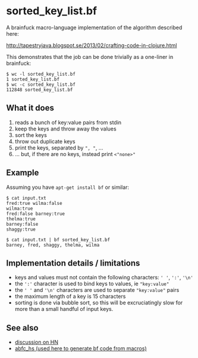 sorted\_key\_list.bf
==================

A brainfuck macro-language implementation of the algorithm described here:

<http://tapestryjava.blogspot.se/2013/02/crafting-code-in-clojure.html>

This demonstrates that the job can be done trivially as a one-liner in brainfuck:

    $ wc -l sorted_key_list.bf 
    1 sorted_key_list.bf
    $ wc -c sorted_key_list.bf 
    112848 sorted_key_list.bf


What it does
------------

1.  reads a bunch of key:value pairs from stdin
2.  keep the keys and throw away the values
3.  sort the keys
4.  throw out duplicate keys
5.  print the keys, separated by `", "`, ...
6.  ... but, if there are no keys, instead print `<"none>"`


Example
-------

Assuming you have `apt-get install bf` or similar:

    $ cat input.txt 
    fred:true wilma:false
    wilma:true
    fred:false barney:true
    thelma:true
    barney:false
    shaggy:true

    $ cat input.txt | bf sorted_key_list.bf 
    barney, fred, shaggy, thelma, wilma


Implementation details / limitations
------------------------------------

*   keys and values must not contain the following characters: `' '`, `':'`, `'\n'`
*   the `':'` character is used to bind keys to values, ie `"key:value"`
*   the `' '` and `'\n'` characters are used to separate `"key:value"` pairs
*   the maximum length of a key is 15 characters
*   sorting is done via bubble sort, so this will be excruciatingly slow
    for more than a small handful of input keys.


See also
--------

*   [discussion on HN](http://news.ycombinator.com/item?id=5153467)
*   [abfc\_hs (used here to generate bf code from macros)](https://github.com/fcostin/abfc_hs)

